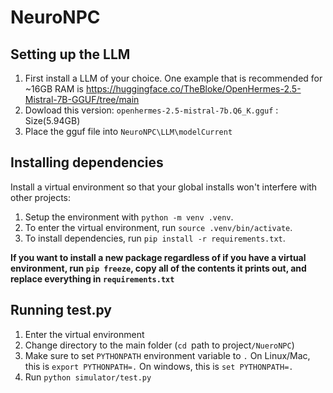 # NeuroNPC

## Setting up the LLM
1. First install a LLM of your choice. One example that is recommended for ~16GB RAM is https://huggingface.co/TheBloke/OpenHermes-2.5-Mistral-7B-GGUF/tree/main 
2. Dowload this version: `openhermes-2.5-mistral-7b.Q6_K.gguf` : Size(5.94GB)
3. Place the gguf file into `NeuroNPC\LLM\modelCurrent`

## Installing dependencies

Install a virtual environment so that your global installs won't interfere with other projects:

1. Setup the environment with `python -m venv .venv`.
2. To enter the virtual environment, run `source .venv/bin/activate`.
3. To install dependencies, run `pip install -r requirements.txt`.

**If you want to install a new package regardless of if you have a virtual environment, run `pip freeze`, copy all of the contents it prints out, and replace everything in `requirements.txt`**

## Running test.py

1. Enter the virtual environment
2. Change directory to the main folder (`cd `path to project`/NueroNPC`)
3. Make sure to set `PYTHONPATH` environment variable to `.` On Linux/Mac, this is `export PYTHONPATH=.` On windows, this is `set PYTHONPATH=.`
4. Run `python simulator/test.py`
